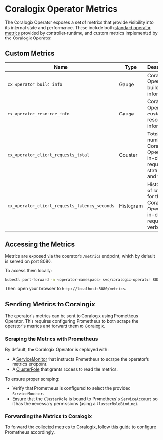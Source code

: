# Coralogix Operator Metrics

The Coralogix Operator exposes a set of metrics that provide visibility into its internal state and performance.
These include both [standard operator metrics](https://book.kubebuilder.io/reference/metrics-reference) provided by
controller-runtime, and custom metrics implemented by the Coralogix Operator.

## Custom Metrics

| Name                                          | Type      | Description                                                                       | Labels                                            |
|-----------------------------------------------|-----------|-----------------------------------------------------------------------------------|---------------------------------------------------|
| `cx_operator_build_info`                      | Gauge     | Coralogix Operator build information.                                             | `go_version`, `operator_version`, `coralogix_url` |
| `cx_operator_resource_info`                   | Gauge     | Coralogix Operator custom resource information.                                   | `kind`, `name`, `namespace`, `status`             |
| `cx_operator_client_requests_total`           | Counter   | Total number of Coralogix Operator's in-cluster requests by status code and verb. | `code`, `verb`                                    |
| `cx_operator_client_requests_latency_seconds` | Histogram | Histogram of latencies for the Coralogix Operator's in-cluster requests by verb.  | `verb`                                            |

## Accessing the Metrics

Metrics are exposed via the operator’s `/metrics` endpoint, which by default is served on port 8080.

To access them locally:

```bash
kubectl port-forward -n <operator-namespace> svc/coralogix-operator 8080:8080
```

Then, open your browser to `http://localhost:8080/metrics`.

## Sending Metrics to Coralogix

The operator's metrics can be sent to Coralogix using Prometheus Operator.
This requires configuring Prometheus to both scrape the operator's metrics and forward them to Coralogix.

### Scraping the Metrics with Prometheus

By default, the Coralogix Operator is deployed with:

- A [ServiceMonitor](../charts/coralogix-operator/templates/service_monitor.yaml) that instructs Prometheus to scrape
  the operator's metrics endpoint.
- A [ClusterRole](../charts/coralogix-operator/templates/metrics_reader_role.yaml) that grants access to read the
  metrics.

To ensure proper scraping:

- Verify that Prometheus is configured to select the provided `ServiceMonitor`.
- Ensure that the `ClusterRole` is bound to Prometheus's `ServiceAccount` so it has the necessary permissions (using a
  `ClusterRoleBinding`).

### Forwarding the Metrics to Coralogix

To forward the collected metrics to Coralogix,
follow [this guide](https://coralogix.com/docs/integrations/prometheus/prometheus-server/) to configure Prometheus
accordingly.
